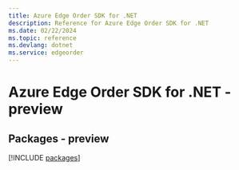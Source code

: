 ```yaml
---
title: Azure Edge Order SDK for .NET
description: Reference for Azure Edge Order SDK for .NET
ms.date: 02/22/2024
ms.topic: reference
ms.devlang: dotnet
ms.service: edgeorder
---
```

# Azure Edge Order SDK for .NET - preview
## Packages - preview
[!INCLUDE [packages](edge-order-index.md)]